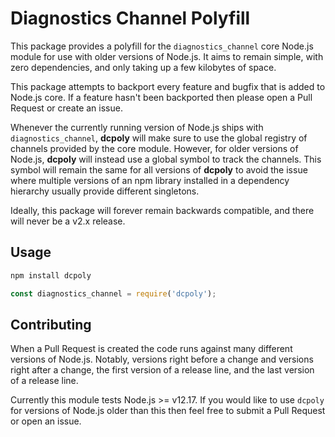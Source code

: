 # Diagnostics Channel Polyfill

This package provides a polyfill for the `diagnostics_channel` core Node.js module for use with older versions of Node.js. It aims to remain simple, with zero dependencies, and only taking up a few kilobytes of space.

This package attempts to backport every feature and bugfix that is added to Node.js core. If a feature hasn't been backported then please open a Pull Request or create an issue.

Whenever the currently running version of Node.js ships with `diagnostics_channel`, **dcpoly** will make sure to use the global registry of channels provided by the core module. However, for older versions of Node.js, **dcpoly** will instead use a global symbol to track the channels. This symbol will remain the same for all versions of **dcpoly** to avoid the issue where multiple versions of an npm library installed in a dependency hierarchy usually provide different singletons.

Ideally, this package will forever remain backwards compatible, and there will never be a v2.x release.

## Usage

```sh
npm install dcpoly
```

```javascript
const diagnostics_channel = require('dcpoly');
```

## Contributing

When a Pull Request is created the code runs against many different versions of Node.js. Notably, versions right before a change and versions right after a change, the first version of a release line, and the last version of a release line.

Currently this module tests Node.js >= v12.17. If you would like to use `dcpoly` for versions of Node.js older than this then feel free to submit a Pull Request or open an issue.

